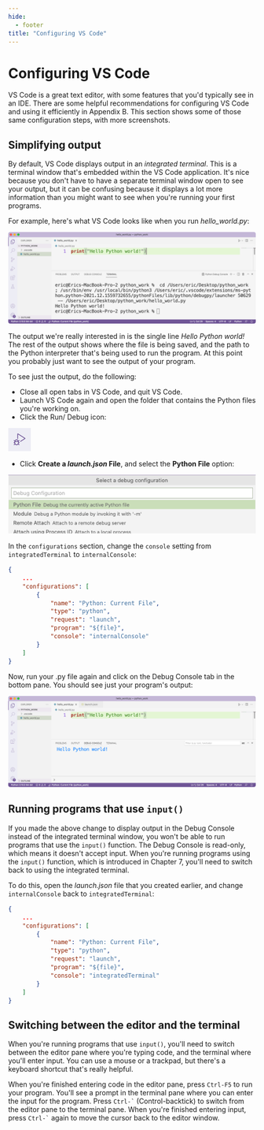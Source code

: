 ```yaml
---
hide:
  - footer
title: "Configuring VS Code"
---
```


# Configuring VS Code

VS Code is a great text editor, with some features that you'd typically see in an IDE. There are some helpful
recommendations for configuring VS Code and using it efficiently in Appendix B. This section shows some of those same
configuration steps, with more screenshots.

## Simplifying output

By default, VS Code displays output in an *integrated terminal*. This is a terminal window that's embedded within the VS
Code application. It's nice because you don't have to have a separate terminal window open to see your output, but it
can be confusing because it displays a lot more information than you might want to see when you're running your first
programs.

For example, here's what VS Code looks like when you run *hello_world.py*:

![VS Code showing default output](../images/vs_code_screenshots/vs_code_default_output.png)

The output we're really interested in is the single line *Hello Python world!* The rest of the output shows where the
file is being saved, and the path to the Python interpreter that's being used to run the program. At this point you
probably just want to see the output of your program.

To see just the output, do the following:

- Close all open tabs in VS Code, and quit VS Code.
- Launch VS Code again and open the folder that contains the Python files you're working on.
- Click the Run/ Debug icon:

![Run/Debug icon](../images/vs_code_screenshots/run_debug_icon.png)

- Click **Create a *launch.json* File**, and select the **Python File** option:

![Python option after selecting Create a launch.json file](../images/vs_code_screenshots/python_option.png)

In the `configurations` section, change the `console` setting from `integratedTerminal` to `internalConsole`:

```json title="launch.json" hl_lines="9"
{
    ...
    "configurations": [
        {
            "name": "Python: Current File",
            "type": "python",
            "request": "launch",
            "program": "${file}",
            "console": "internalConsole"
        }
    ]
}
```

Now, run your .py file again and click on the Debug Console tab in the bottom pane. You should see just your program's
output:

![Output in debug console](../images/vs_code_screenshots/vs_code_debug_console_output.png)

## Running programs that use `input()`

If you made the above change to display output in the Debug Console instead of the integrated terminal window, you won't
be able to run programs that use the `input()` function. The Debug Console is read-only, which means it doesn't accept
input. When you're running programs using the `input()` function, which is introduced in Chapter 7, you'll need to
switch back to using the integrated terminal.

To do this, open the *launch.json* file that you created earlier, and change `internalConsole` back
to `integratedTerminal`:

```json title="launch.json" hl_lines="9"
{
    ...
    "configurations": [
        {
            "name": "Python: Current File",
            "type": "python",
            "request": "launch",
            "program": "${file}",
            "console": "integratedTerminal"
        }
    ]
}
```

## Switching between the editor and the terminal

When you're running programs that use `input()`, you'll need to switch between the editor pane where you're typing code,
and the terminal where you'll enter input. You can use a mouse or a trackpad, but there's a keyboard shortcut that's
really helpful.

When you're finished entering code in the editor pane, press `Ctrl-F5` to run your program. You'll see a prompt in the
terminal pane where you can enter the input for the program. Press `` Ctrl-` `` (Control-backtick) to switch from the
editor pane to the terminal pane. When you're finished entering input, press `` Ctrl-` `` again to move the cursor back
to the editor window.

